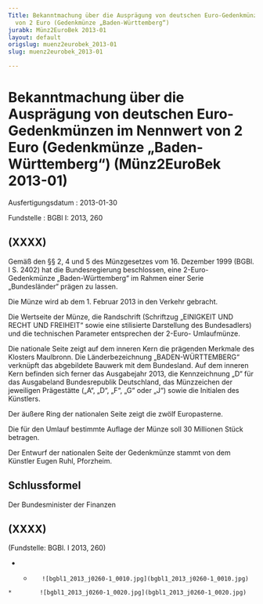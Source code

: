 ```yaml
---
Title: Bekanntmachung über die Ausprägung von deutschen Euro-Gedenkmünzen im Nennwert
  von 2 Euro (Gedenkmünze „Baden-Württemberg“)
jurabk: Münz2EuroBek 2013-01
layout: default
origslug: muenz2eurobek_2013-01
slug: muenz2eurobek_2013-01

---
```


# Bekanntmachung über die Ausprägung von deutschen Euro-Gedenkmünzen im Nennwert von 2 Euro (Gedenkmünze „Baden-Württemberg“) (Münz2EuroBek 2013-01)

Ausfertigungsdatum
:   2013-01-30

Fundstelle
:   BGBl I: 2013, 260


## (XXXX)

Gemäß den §§ 2, 4 und 5 des Münzgesetzes vom 16. Dezember 1999 (BGBl.
I S. 2402) hat die Bundesregierung beschlossen, eine 2-Euro-
Gedenkmünze
„Baden-Württemberg“ im Rahmen einer Serie „Bundesländer“ prägen zu
lassen.

Die Münze wird ab dem 1. Februar 2013 in den Verkehr gebracht.

Die Wertseite der Münze, die Randschrift (Schriftzug „EINIGKEIT UND
RECHT UND FREIHEIT“ sowie eine stilisierte Darstellung des
Bundesadlers) und die technischen Parameter entsprechen der 2-Euro-
Umlaufmünze.

Die nationale Seite zeigt auf dem inneren Kern die prägenden Merkmale
des Klosters Maulbronn. Die Länderbezeichnung „BADEN-WÜRTTEMBERG“
verknüpft das abgebildete Bauwerk mit dem Bundesland. Auf dem inneren
Kern befinden sich ferner das Ausgabejahr 2013, die Kennzeichnung „D“
für das Ausgabeland Bundesrepublik Deutschland, das Münzzeichen der
jeweiligen Prägestätte („A“, „D“, „F“, „G“ oder „J“) sowie die
Initialen des Künstlers.

Der äußere Ring der nationalen Seite zeigt die zwölf Europasterne.

Die für den Umlauf bestimmte Auflage der Münze soll 30 Millionen Stück
betragen.

Der Entwurf der nationalen Seite der Gedenkmünze stammt von dem
Künstler Eugen Ruhl, Pforzheim.


## Schlussformel

Der Bundesminister der Finanzen


## (XXXX)

(Fundstelle: BGBl. I 2013, 260)


*    *        ![bgbl1_2013_j0260-1_0010.jpg](bgbl1_2013_j0260-1_0010.jpg)
    *        ![bgbl1_2013_j0260-1_0020.jpg](bgbl1_2013_j0260-1_0020.jpg)


